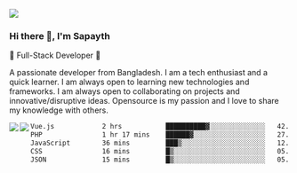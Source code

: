 <!-- **sapayth/sapayth** is a ✨ _special_ ✨ repository because its `README.md` (this file) appears on your GitHub profile.

Here are some ideas to get you started:

- 🔭 I’m currently working on ...
- 🌱 I’m currently learning ...
- 👯 I’m looking to collaborate on ...
- 🤔 I’m looking for help with ...
- 💬 Ask me about ...
- 📫 How to reach me: ...
- 😄 Pronouns: ...
- ⚡ Fun fact: ...
-->
![](https://user-images.githubusercontent.com/74038190/226190894-18e959ba-d458-4a94-ac44-790190f2a947.gif)
### Hi there 👋, I'm Sapayth

🚀 Full-Stack Developer 🚀

A passionate developer from Bangladesh. I am a tech enthusiast and a quick learner. I am always open to learning new technologies and frameworks. I am always open to collaborating on projects and innovative/disruptive ideas. Opensource is my passion and I love to share my knowledge with others.

<div>
<a href="https://github.com/sapayth/github-readme-stats">
  <img align="left" src="https://github-readme-stats.vercel.app/api?username=sapayth&show_icons=true&count_private=true" />
</a>
<a href="https://github.com/sapayth/github-readme-stats">
  <img align="left" src="https://github-readme-stats.vercel.app/api/top-langs/?username=sapayth" />
</a>
</div>
<!--START_SECTION:waka-->

```txt
Vue.js            2 hrs           ██████████▓░░░░░░░░░░░░░░   42.15 %
PHP               1 hr 17 mins    ██████▓░░░░░░░░░░░░░░░░░░   27.14 %
JavaScript        36 mins         ███▒░░░░░░░░░░░░░░░░░░░░░   12.69 %
CSS               16 mins         █▒░░░░░░░░░░░░░░░░░░░░░░░   05.81 %
JSON              15 mins         █▒░░░░░░░░░░░░░░░░░░░░░░░   05.58 %
```

<!--END_SECTION:waka-->
